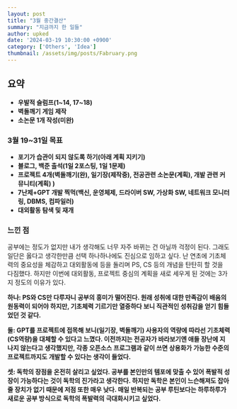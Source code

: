 ```yaml
---
layout: post
title: "3월 중간결산"
summary: "지금까지 한 일들"
author: upked
date: '2024-03-19 10:30:00 +0900'
category: ['Others', 'Idea']
thumbnail: /assets/img/posts/Fabruary.png
---
```


## 요약

- **우발적 슬럼프(1~14, 17~18)**
- **벽돌깨기 게임 제작**
- **소논문 1개 작성(미완)**

### 3월 19~31일 목표

- **포기가 습관이 되지 않도록 하기(아래 계획 지키기)**
- **블로그, 백준 출석(1일 2포스팅, 1일 1문제)**
- **프로젝트 4개(벽돌깨기(완), 일기장(제작중), 전공관련 소논문(계획), 개발 관련 커뮤니티(계획) )**
- **7난제+GPT 개발 찍먹(백신, 운영체제, 드라이버 SW, 가상화 SW, 네트워크 모니터링, DBMS, 컴파일러)**
- **대외활동 탐색 및 재개**

### 느낀 점

공부에는 정도가 없지만 내가 생각해도 너무 자주 바뀌는 건 아닐까 걱정이 된다.
그래도 일단은 옳다고 생각한만큼 선택 하나하나에도 진심으로 임하고 싶다.
난 연초에 기초체력의 중요성을 체감하고 대외활동에 등을 돌리며 PS, CS 등의 개념을 탄탄히 할 것을 다짐했다.
하지만 이번에 대외활동, 프로젝트 중심의 계획을 새로 세우게 된 것에는 3가지 정도의 이유가 있다.

**하나: PS와 CS만 다루자니 공부의 흥미가 떨어진다. 원래 성취에 대한 만족감이 배움의 원동력이 되어야 하지만, 기초체력 기르기만 열중하다 보니 직관적인 성취감을 얻기 힘들었던 것 같다.**

**둘: GPT를 프로젝트에 접목해 보니(일기장, 벽돌깨기) 사용자의 역량에 따라선 기초체력(CS역량)을 대체할 수 있다고 느꼈다. 이전까지는 전공자가 바라보기엔 애들 장난에 지나지 않는다고 생각했지만, 각종 오픈소스 프로그램과 같이 쓰면 상용화가 가능한 수준의 프로젝트까지도 개발할 수 있다는 생각이 들었다.**

**셋: 독학의 장점을 온전히 살리고 싶었다. 공부를 본인만의 템포에 맞출 수 있어 폭발적 성장이 가능하다는 것이 독학의 진가라고 생각한다. 하지만 독학은 본인이 느슨해져도 잡아줄 장치가 없기 때문에 저점 또한 매우 낮다. 매일 반복되는 공부 루틴보다는 하루하루가 새로운 공부 방식으로 독학의 폭발력의 극대화시키고 싶었다.**